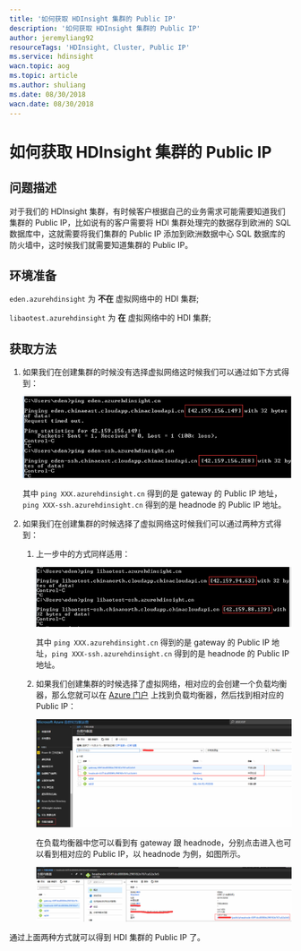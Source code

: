 ```yaml
---
title: '如何获取 HDInsight 集群的 Public IP'
description: '如何获取 HDInsight 集群的 Public IP'
author: jeremyliang92
resourceTags: 'HDInsight, Cluster, Public IP'
ms.service: hdinsight
wacn.topic: aog
ms.topic: article
ms.author: shuliang
ms.date: 08/30/2018
wacn.date: 08/30/2018
---
```


# 如何获取 HDInsight 集群的 Public IP

## 问题描述

对于我们的 HDInsight 集群，有时候客户根据自己的业务需求可能需要知道我们集群的 Public IP，比如说有的客户需要将 HDI 集群处理完的数据存到欧洲的 SQL 数据库中，这就需要将我们集群的 Public IP 添加到欧洲数据中心 SQL 数据库的防火墙中，这时候我们就需要知道集群的 Public IP。

## 环境准备

`eden.azurehdinsight` 为 **不在** 虚拟网络中的 HDI 集群;

`libaotest.azurehdinsight` 为 **在** 虚拟网络中的 HDI 集群;

## 获取方法

1. 如果我们在创建集群的时候没有选择虚拟网络这时候我们可以通过如下方式得到：

    ![01](media/aog-hdinsight-cluster-howto-access-public-ip/01.png)

    其中 `ping XXX.azurehdinsight.cn` 得到的是 gateway 的 Public IP 地址，`ping XXX-ssh.azurehdinsight.cn` 得到的是 headnode 的 Public IP 地址。

2. 如果我们在创建集群的时候选择了虚拟网络这时候我们可以通过两种方式得到：

    1. 上一步中的方式同样适用：

        ![02](media/aog-hdinsight-cluster-howto-access-public-ip/02.png)

        其中 `ping XXX.azurehdinsight.cn` 得到的是 gateway 的 Public IP 地址，`ping XXX-ssh.azurehdinsight.cn` 得到的是 headnode 的 Public IP 地址。

    2. 如果我们创建集群的时候选择了虚拟网络，相对应的会创建一个负载均衡器，那么您就可以在 [Azure 门户](https://portal.azure.cn) 上找到负载均衡器，然后找到相对应的 Public IP：

        ![03](media/aog-hdinsight-cluster-howto-access-public-ip/03.png)

        在负载均衡器中您可以看到有 gateway 跟 headnode，分别点击进入也可以看到相对应的 Public IP，以 headnode 为例，如图所示。

        ![04](media/aog-hdinsight-cluster-howto-access-public-ip/04.png)

通过上面两种方式就可以得到 HDI 集群的 Public IP 了。
